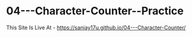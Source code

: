 # 04---Character-Counter--Practice

This Site Is Live At -  https://sanjay17u.github.io/04---Character-Counter/

